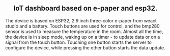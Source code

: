 
<h2 align="center">
IoT dashboard based on e-paper and esp32.
</h2>
The device is based on ESP32, 2.9 inch three-color e-paper from weact studio and a battery. Touch buttons are used for control, and the bmp280 sensor is used to measure the temperature in the room. Almost all the time, the device is in sleep mode, waking up on a timer - to update data or on a signal from the touch button. Touching one button starts the server to configure the device, while pressing the other button starts the data update.

